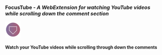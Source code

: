 ### **FocusTube** - *A WebExtension for watching YouTube videos while scrolling down the comment section*
![logo](https://github.com/TheAdnan/focustube/blob/master/icons/focustube-48.png) 
#### Watch your YouTube videos while scrolling through down the comments



